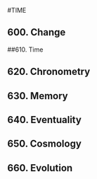#TIME

## 600. Change

##610. Time

## 620. Chronometry

## 630. Memory

## 640. Eventuality

## 650. Cosmology

## 660. Evolution
